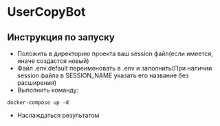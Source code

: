 # UserCopyBot

## Инструкция по запуску

- Положить в директорию проекта ваш session файл(если имеется, иначе создастся новый)
- Файл .env.default переименовать в .env и заполнить(При наличии session файла в SESSION_NAME указать его название без расширения)
- Выполнить команду: 
```shell
docker-compose up -d
```
- Наслаждаться результатом
